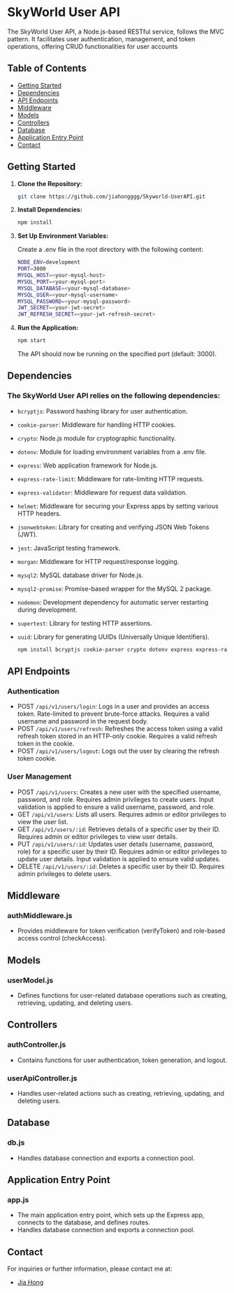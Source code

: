 # SkyWorld User API

The SkyWorld User API, a Node.js-based RESTful service, follows the MVC pattern. It facilitates user authentication, management, and token operations, offering CRUD functionalities for user accounts

## Table of Contents

- [Getting Started](#getting-started)
- [Dependencies](#Dependencies)
- [API Endpoints](#api-endpoints)
- [Middleware](#middleware)
- [Models](#models)
- [Controllers](#controllers)
- [Database](#database)
- [Application Entry Point](#application-entry-point)
- [Contact](#contact)

## Getting Started

1. **Clone the Repository:**

   ```bash
   git clone https://github.com/jiahongggg/Skyworld-UserAPI.git
    ```

2. **Install Dependencies:**

    ```bash
    npm install
    ```

3. **Set Up Environment Variables:**

    Create a .env file in the root directory with the following content:

    ```bash
    NODE_ENV=development
    PORT=3000
    MYSQL_HOST=<your-mysql-host>
    MYSQL_PORT=<your-mysql-port>
    MYSQL_DATABASE=<your-mysql-database>
    MYSQL_USER=<your-mysql-username>
    MYSQL_PASSWORD=<your-mysql-password>
    JWT_SECRET=<your-jwt-secret>
    JWT_REFRESH_SECRET=<your-jwt-refresh-secret>
    ```

4. **Run the Application:**

    ```bash
    npm start
    ```

    The API should now be running on the specified port (default: 3000).

## Dependencies

### The SkyWorld User API relies on the following dependencies:

- `bcryptjs`: Password hashing library for user authentication.
- `cookie-parser`: Middleware for handling HTTP cookies.
- `crypto`: Node.js module for cryptographic functionality.
- `dotenv`: Module for loading environment variables from a .env file.
- `express`: Web application framework for Node.js.
- `express-rate-limit`: Middleware for rate-limiting HTTP requests.
- `express-validator`: Middleware for request data validation.
- `helmet`: Middleware for securing your Express apps by setting various HTTP headers.
- `jsonwebtoken`: Library for creating and verifying JSON Web Tokens (JWT).
- `jest`: JavaScript testing framework.
- `morgan`: Middleware for HTTP request/response logging.
- `mysql2`: MySQL database driver for Node.js.
- `mysql2-promise`: Promise-based wrapper for the MySQL 2 package.
- `nodemon`: Development dependency for automatic server restarting during development.
- `supertest`: Library for testing HTTP assertions.
- `uuid`: Library for generating UUIDs (Universally Unique Identifiers).

    ```bash
    npm install bcryptjs cookie-parser crypto dotenv express express-rate-limit express-validator helmet jest jsonwebtoken morgan mysql2 mysql2-promise nodemon supertest uuid --save
    ```

## API Endpoints

### Authentication

- POST `/api/v1/users/login`: Logs in a user and provides an access token.
Rate-limited to prevent brute-force attacks.
Requires a valid username and password in the request body.
- POST `/api/v1/users/refresh`: Refreshes the access token using a valid refresh token stored in an HTTP-only cookie.
Requires a valid refresh token in the cookie.
- POST `/api/v1/users/logout`: Logs out the user by clearing the refresh token cookie.

### User Management
- POST `/api/v1/users`: Creates a new user with the specified username, password, and role.
Requires admin privileges to create users. Input validation is applied to ensure a valid username, password, and role.
- GET `/api/v1/users`: Lists all users. Requires admin or editor privileges to view the user list.
- GET `/api/v1/users/:id`: Retrieves details of a specific user by their ID. Requires admin or editor privileges to view user details.
- PUT `/api/v1/users/:id`: Updates user details (username, password, role) for a specific user by their ID. Requires admin or editor privileges to update user details. Input validation is applied to ensure valid updates.
- DELETE `/api/v1/users/:id`: Deletes a specific user by their ID. Requires admin privileges to delete users.

## Middleware

### authMiddleware.js

- Provides middleware for token verification (verifyToken) and role-based access control (checkAccess).

## Models

### userModel.js
- Defines functions for user-related database operations such as creating, retrieving, updating, and deleting users.

## Controllers

### authController.js
- Contains functions for user authentication, token generation, and logout.

### userApiController.js
- Handles user-related actions such as creating, retrieving, updating, and deleting users.

## Database

### db.js
- Handles database connection and exports a connection pool.

## Application Entry Point

### app.js
- The main application entry point, which sets up the Express app, connects to the database, and defines routes.
- Handles database connection and exports a connection pool.

## Contact

For inquiries or further information, please contact me at:

- [Jia Hong](jiahong.sim01@gmail.com)





